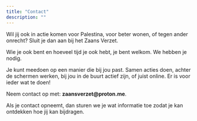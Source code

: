 ```yaml
---
title: "Contact"
description: ""
---
```


Wil jij ook in actie komen voor Palestina, voor beter wonen, of tegen ander onrecht? Sluit je dan aan bij het Zaans Verzet. 

Wie je ook bent en hoeveel tijd je ook hebt, je bent welkom. We hebben je nodig.

Je kunt meedoen op een manier die bij jou past. Samen acties doen, achter de schermen werken, bij jou in de buurt actief zijn, of juist online. Er is voor ieder wat te doen!

Neem contact op met: **zaans<!---->verzet<!--  -->@<!---->prot<!---->on<!--  -->.me**.

Als je contact opneemt, dan sturen we je wat informatie toe zodat je kan ontdekken hoe jij kan bijdragen.